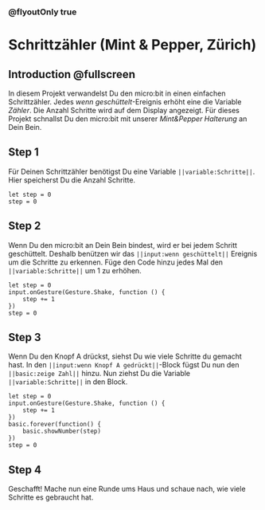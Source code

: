 ### @flyoutOnly true


# Schrittzähler (Mint & Pepper, Zürich)

## Introduction @fullscreen

In diesem Projekt verwandelst Du den micro:bit in einen einfachen Schrittzähler. 
Jedes *wenn geschüttelt*-Ereignis erhöht eine die Variable *Zähler*. Die Anzahl Schritte wird auf dem Display angezeigt.
Für dieses Projekt schnallst Du den micro:bit mit unserer *Mint&Pepper Halterung* an Dein Bein.

## Step 1

Für Deinen Schrittzähler benötigst Du eine Variable ``||variable:Schritte||``. Hier speicherst Du die Anzahl Schritte.

```blocks
let step = 0
step = 0
```

## Step 2

Wenn Du den micro:bit an Dein Bein bindest, wird er bei jedem Schritt geschüttelt. 
Deshalb benützen wir das ``||input:wenn geschüttelt||`` Ereignis um die Schritte zu erkennen.
Füge den Code hinzu jedes Mal den ``||variable:Schritte||`` um 1 zu erhöhen.
    
```blocks    
let step = 0
input.onGesture(Gesture.Shake, function () {
    step += 1
})
step = 0
```

## Step 3

Wenn Du den Knopf A drückst, siehst Du wie viele Schritte du gemacht hast. 
In den ``||input:wenn Knopf A gedrückt||``-Block fügst Du nun den ``||basic:zeige Zahl||`` hinzu. 
Nun ziehst Du die Variable ``||variable:Schritte||`` in den Block.

```blocks
let step = 0
input.onGesture(Gesture.Shake, function () {
    step += 1
})
basic.forever(function() {
    basic.showNumber(step)
})
step = 0

```

## Step 4
Geschafft! Mache nun eine Runde ums Haus und schaue nach, wie viele Schritte es gebraucht hat.